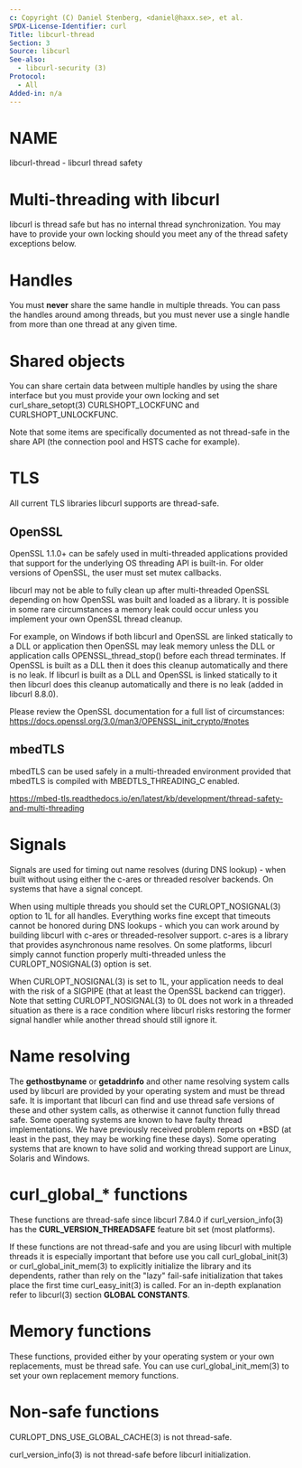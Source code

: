 ```yaml
---
c: Copyright (C) Daniel Stenberg, <daniel@haxx.se>, et al.
SPDX-License-Identifier: curl
Title: libcurl-thread
Section: 3
Source: libcurl
See-also:
  - libcurl-security (3)
Protocol:
  - All
Added-in: n/a
---
```


# NAME

libcurl-thread - libcurl thread safety

# Multi-threading with libcurl

libcurl is thread safe but has no internal thread synchronization. You may have
to provide your own locking should you meet any of the thread safety exceptions
below.

# Handles

You must **never** share the same handle in multiple threads. You can pass the
handles around among threads, but you must never use a single handle from more
than one thread at any given time.

# Shared objects

You can share certain data between multiple handles by using the share
interface but you must provide your own locking and set
curl_share_setopt(3) CURLSHOPT_LOCKFUNC and CURLSHOPT_UNLOCKFUNC.

Note that some items are specifically documented as not thread-safe in the
share API (the connection pool and HSTS cache for example).

# TLS

All current TLS libraries libcurl supports are thread-safe.

## OpenSSL

OpenSSL 1.1.0+ can be safely used in multi-threaded applications provided that
support for the underlying OS threading API is built-in. For older versions of
OpenSSL, the user must set mutex callbacks.

libcurl may not be able to fully clean up after multi-threaded OpenSSL
depending on how OpenSSL was built and loaded as a library. It is possible in
some rare circumstances a memory leak could occur unless you implement your own
OpenSSL thread cleanup.

For example, on Windows if both libcurl and OpenSSL are linked statically to a
DLL or application then OpenSSL may leak memory unless the DLL or application
calls OPENSSL_thread_stop() before each thread terminates. If OpenSSL is built
as a DLL then it does this cleanup automatically and there is no leak. If
libcurl is built as a DLL and OpenSSL is linked statically to it then libcurl
does this cleanup automatically and there is no leak (added in libcurl 8.8.0).

Please review the OpenSSL documentation for a full list of circumstances:
https://docs.openssl.org/3.0/man3/OPENSSL_init_crypto/#notes

## mbedTLS

mbedTLS can be used safely in a multi-threaded environment provided that mbedTLS is
compiled with MBEDTLS_THREADING_C enabled.

https://mbed-tls.readthedocs.io/en/latest/kb/development/thread-safety-and-multi-threading

# Signals

Signals are used for timing out name resolves (during DNS lookup) - when built
without using either the c-ares or threaded resolver backends. On systems that
have a signal concept.

When using multiple threads you should set the CURLOPT_NOSIGNAL(3)
option to 1L for all handles. Everything works fine except that timeouts
cannot be honored during DNS lookups - which you can work around by building
libcurl with c-ares or threaded-resolver support. c-ares is a library that
provides asynchronous name resolves. On some platforms, libcurl simply cannot
function properly multi-threaded unless the CURLOPT_NOSIGNAL(3) option
is set.

When CURLOPT_NOSIGNAL(3) is set to 1L, your application needs to deal
with the risk of a SIGPIPE (that at least the OpenSSL backend can
trigger). Note that setting CURLOPT_NOSIGNAL(3) to 0L does not work in a
threaded situation as there is a race condition where libcurl risks restoring
the former signal handler while another thread should still ignore it.

# Name resolving

The **gethostbyname** or **getaddrinfo** and other name resolving system
calls used by libcurl are provided by your operating system and must be thread
safe. It is important that libcurl can find and use thread safe versions of
these and other system calls, as otherwise it cannot function fully thread
safe. Some operating systems are known to have faulty thread
implementations. We have previously received problem reports on *BSD (at least
in the past, they may be working fine these days). Some operating systems that
are known to have solid and working thread support are Linux, Solaris and
Windows.

# curl_global_* functions

These functions are thread-safe since libcurl 7.84.0 if
curl_version_info(3) has the **CURL_VERSION_THREADSAFE** feature bit
set (most platforms).

If these functions are not thread-safe and you are using libcurl with multiple
threads it is especially important that before use you call
curl_global_init(3) or curl_global_init_mem(3) to explicitly
initialize the library and its dependents, rather than rely on the "lazy"
fail-safe initialization that takes place the first time
curl_easy_init(3) is called. For an in-depth explanation refer to
libcurl(3) section **GLOBAL CONSTANTS**.

# Memory functions

These functions, provided either by your operating system or your own
replacements, must be thread safe. You can use curl_global_init_mem(3)
to set your own replacement memory functions.

# Non-safe functions

CURLOPT_DNS_USE_GLOBAL_CACHE(3) is not thread-safe.

curl_version_info(3) is not thread-safe before libcurl initialization.
